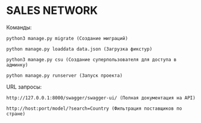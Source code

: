 # SALES NETWORK

Команды:

    python3 manage.py migrate (Создание миграций)

    python manage.py loaddata data.json (Загрузка фикстур)

    python3 manage.py csu (Создание суперпользователя для доступа в админку)

    python manage.py runserver (Запуск проекта) 

URL запросы:

    http://127.0.0.1:8000/swagger/swagger-ui/ (Полная документация на API)

    http://host:port/model/?search=Country (Фильтрация поставщиков по стране)


    
    